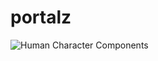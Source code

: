 portalz
=======
![Human Character Components](https://g.gravizo.com/source/?https%3A%2F%2Fraw.githubusercontent.com%2Fbrotherdetjr%2Fportalz%2Fmaster%2Fcharacter.uml)
